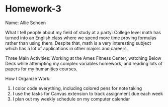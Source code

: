 # Homework-3
Name: Allie Schoen

What I tell people about my field of study at a party: College level math has turned into an English class where we spend more time proving formulas rather than using them. Despite that, math is a very interesting subject which has a lot of applications in other majors and careers.

Three Main Activities: Working at the Ames Fitness Center, watching Below Deck while attempting my complex variables homework, and reading lots of papers for my humanities courses.

How I Organize Work:
1) I color code everything, including colored pens for note taking
2) I use the tasks for Canvas extension to track assignment due each week
3) I plan out my weekly schedule on my computer calendar
